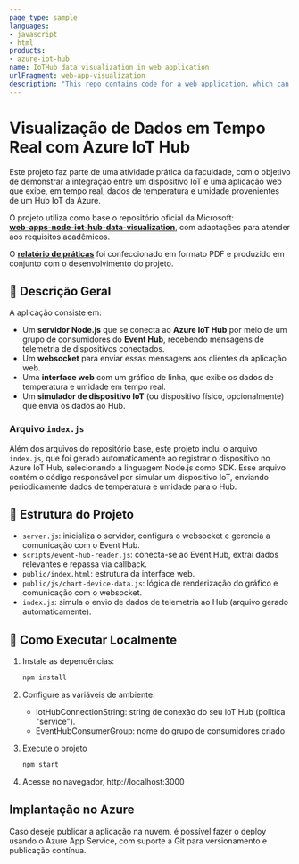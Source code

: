```yaml
---
page_type: sample
languages:
- javascript
- html
products:
- azure-iot-hub
name: IoTHub data visualization in web application
urlFragment: web-app-visualization
description: "This repo contains code for a web application, which can read temperature and humidity data from IoT Hub and show the real-time data on a web page."
---
```


# Visualização de Dados em Tempo Real com Azure IoT Hub

Este projeto faz parte de uma atividade prática da faculdade, com o objetivo de demonstrar a integração entre um dispositivo IoT e uma aplicação web que exibe, em tempo real, dados de temperatura e umidade provenientes de um Hub IoT da Azure.

O projeto utiliza como base o repositório oficial da Microsoft:  
**[web-apps-node-iot-hub-data-visualization](https://github.com/Azure-Samples/web-apps-node-iot-hub-data-visualization)**, com adaptações para atender aos requisitos acadêmicos.

O **[relatório de práticas](https://github.com/user-attachments/files/20024727/Projeto.Nivel.3.full.pdf)** foi confeccionado em formato PDF e produzido em conjunto com o desenvolvimento do projeto.

## 📌 Descrição Geral

A aplicação consiste em:

- Um **servidor Node.js** que se conecta ao **Azure IoT Hub** por meio de um grupo de consumidores do **Event Hub**, recebendo mensagens de telemetria de dispositivos conectados.
- Um **websocket** para enviar essas mensagens aos clientes da aplicação web.
- Uma **interface web** com um gráfico de linha, que exibe os dados de temperatura e umidade em tempo real.
- Um **simulador de dispositivo IoT** (ou dispositivo físico, opcionalmente) que envia os dados ao Hub.

### Arquivo `index.js`

Além dos arquivos do repositório base, este projeto inclui o arquivo `index.js`, que foi gerado automaticamente ao registrar o dispositivo no Azure IoT Hub, selecionando a linguagem Node.js como SDK. Esse arquivo contém o código responsável por simular um dispositivo IoT, enviando periodicamente dados de temperatura e umidade para o Hub.

## 🔧 Estrutura do Projeto

- `server.js`: inicializa o servidor, configura o websocket e gerencia a comunicação com o Event Hub.
- `scripts/event-hub-reader.js`: conecta-se ao Event Hub, extrai dados relevantes e repassa via callback.
- `public/index.html`: estrutura da interface web.
- `public/js/chart-device-data.js`: lógica de renderização do gráfico e comunicação com o websocket.
- `index.js`: simula o envio de dados de telemetria ao Hub (arquivo gerado automaticamente).
  
## 🚀 Como Executar Localmente

1. Instale as dependências:
   ```bash
   npm install
   ```
2. Configure as variáveis de ambiente:
   - IotHubConnectionString: string de conexão do seu IoT Hub (política "service").
   - EventHubConsumerGroup: nome do grupo de consumidores criado

3. Execute o projeto
   ```bash
   npm start
   ```
4. Acesse no navegador, http://localhost:3000

## Implantação no Azure

Caso deseje publicar a aplicação na nuvem, é possível fazer o deploy usando o Azure App Service, com suporte a Git para versionamento e publicação contínua.